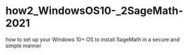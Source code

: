 # how2_WindowsOS10-_2SageMath-2021
how to set up your Windows 10+ OS to install SageMath in a secure and simple manner
